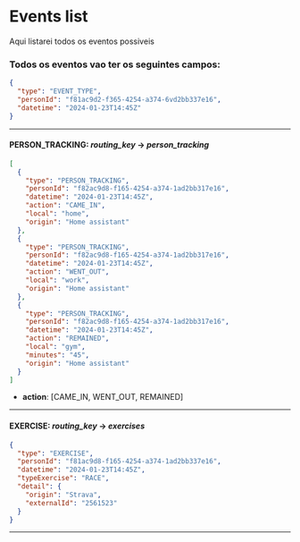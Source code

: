 # Events list

Aqui listarei todos os eventos possiveis

### Todos os eventos vao ter os seguintes campos:

```json
{
  "type": "EVENT_TYPE",
  "personId": "f81ac9d2-f365-4254-a374-6vd2bb337e16",
  "datetime": "2024-01-23T14:45Z"
}
```
--------------------------------------------------------------


<a id="person_tracking"></a>
#### PERSON_TRACKING: *routing_key* -> _person_tracking_
```json
[
  {
    "type": "PERSON_TRACKING",
    "personId": "f82ac9d8-f165-4254-a374-1ad2bb317e16",
    "datetime": "2024-01-23T14:45Z",
    "action": "CAME_IN",
    "local": "home",
    "origin": "Home assistant"
  },
  {
    "type": "PERSON_TRACKING",
    "personId": "f82ac9d8-f165-4254-a374-1ad2bb317e16",
    "datetime": "2024-01-23T14:45Z",
    "action": "WENT_OUT",
    "local": "work",
    "origin": "Home assistant"
  },
  {
    "type": "PERSON_TRACKING",
    "personId": "f82ac9d8-f165-4254-a374-1ad2bb317e16",
    "datetime": "2024-01-23T14:45Z",
    "action": "REMAINED",
    "local": "gym",
    "minutes": "45",
    "origin": "Home assistant"
  }
]
```
 - __action__: [CAME_IN, WENT_OUT, REMAINED]
--------------------------------------------------------------


<a id="exercise"></a>
#### EXERCISE: *routing_key* -> _exercises_
```json
{
  "type": "EXERCISE",
  "personId": "f81ac9d8-f165-4254-a374-1ad2bb337e16",
  "datetime": "2024-01-23T14:45Z",
  "typeExercise": "RACE",
  "detail": {
    "origin": "Strava",
    "externalId": "2561523"
  }
}
```
--------------------------------------------------------------
